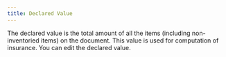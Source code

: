 ```yaml
---
title: Declared Value
---
```



The declared value is the total amount of all the items (including non-inventoried  items) on the document. This value is used for computation of insurance.  You can edit the declared value.
